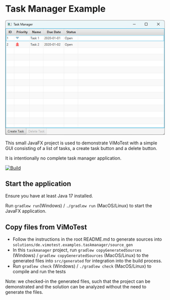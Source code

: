 # Task Manager Example

![Task Manager Example](screenshots/task_manager_gui.png)

This small JavaFX project is used to demonstrate ViMoTest with a simple GUI consisting of a list of tasks, a create task button and a delete button.

It is intentionally no complete task manager application.

[![Build](https://github.com/vimotest/mps-vimotest-samples/actions/workflows/workflow-build.yaml/badge.svg)](https://github.com/vimotest/mps-vimotest-samples/actions/workflows/workflow-build.yaml)

## Start the application

Ensure you have at least Java 17 installed.

Run `gradlew run`(Windows) / `./gradlew run` (MacOS/Linux) to start the JavaFX application.

## Copy files from ViMoTest

* Follow the instructions in the root README.md to generate sources into `solutions/de.vimotest.examples.taskmanager/source_gen`
* In this `taskmanager` project, run `gradlew copyGeneratedSources` (Windows) / `gradlew copyGeneratedSources` (MacOS/Linux) to the generated files into `src/generated` for integration into the build process.
* Run `gradlew check` (Windows) / `./gradlew check` (MacOS/Linux)  to compile and run the tests

Note: we checked-in the generated files, such that the project can be demonstrated and the solution can be analyzed without the need to generate the files.
